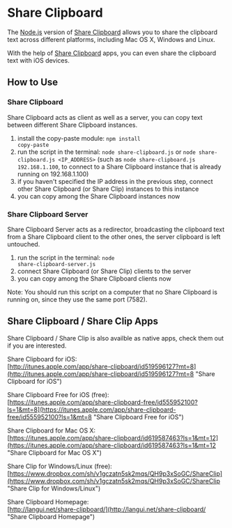 Share Clipboard
===============

The [Node.js](http://nodejs.org) version of [Share Clipboard](http://langui.net/share-clipboard/ "Share Clipboard") allows you to share the clipboard text across different platforms, including Mac OS X, Windows and Linux.

With the help of [Share Clipboard](http://langui.net/share-clipboard/ "Share Clipboard") apps, you can even share the clipboard text with iOS devices.

How to Use
----------

### Share Clipboard

Share Clipboard acts as client as well as a server, you can copy text between different Share Clipboard instances.

1. install the copy-paste module: <code>npm install copy-paste</code>
2. run the script in the terminal: <code>node share-clipboard.js</code> or <code>node share-clipboard.js &lt;IP_ADDRESS&gt;</code> (such as <code>node share-clipboard.js 192.168.1.100</code>, to connect to a Share Clipboard instance that is already running on 192.168.1.100)
3. if you haven't specified the IP address in the previous step, connect other Share Clipboard (or Share Clip) instances to this instance
3. you can copy among the Share Clipboard instances now

### Share Clipboard Server

Share Clipboard Server acts as a redirector, broadcasting the clipboard text from a Share Clipboard client to the other ones, the server clipboard is left untouched.

1. run the script in the terminal: <code>node share-clipboard-server.js</code>
2. connect Share Clipboard (or Share Clip) clients to the server
3. you can copy among the Share Clipboard clients now

Note: You should run this script on a computer that no Share Clipboard is running on, since they use the same port (7582).

Share Clipboard / Share Clip Apps
---------------------------------

Share Clipboard / Share Clip is also availble as native apps, check them out if you are interested.

Share Clipboard for iOS:  
[http://itunes.apple.com/app/share-clipboard/id519596127?mt=8](http://itunes.apple.com/app/share-clipboard/id519596127?mt=8 "Share Clipboard for iOS")

Share Clipboard Free for iOS (free):  
[https://itunes.apple.com/app/share-clipboard-free/id555952100?ls=1&mt=8](https://itunes.apple.com/app/share-clipboard-free/id555952100?ls=1&mt=8 "Share Clipboard Free for iOS")

Share Clipboard for Mac OS X:  
[https://itunes.apple.com/app/share-clipboard/id619587463?ls=1&mt=12](https://itunes.apple.com/app/share-clipboard/id619587463?ls=1&mt=12 "Share Clipboard for Mac OS X")

Share Clip for Windows/Linux (free):  
[https://www.dropbox.com/sh/v1gczatn5sk2mqs/QH9p3xSoGC/ShareClip](https://www.dropbox.com/sh/v1gczatn5sk2mqs/QH9p3xSoGC/ShareClip "Share Clip for Windows/Linux")

Share Clipboard Homepage:  
[http://langui.net/share-clipboard/](http://langui.net/share-clipboard/ "Share Clipboard Homepage")